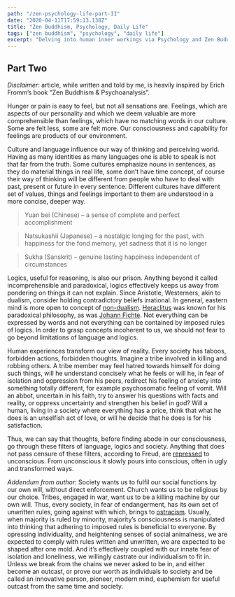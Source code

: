 ```yaml
---
path: "/zen-psychology-life-part-II"
date: "2020-04-11T17:59:13.138Z"
title: "Zen Buddhism, Psychology, Daily Life"
tags: ["zen buddhism", "psychology", "daily life"]
excerpt: "Delving into human inner workings via Psychology and Zen Buddhism. Part II."
---
```


## Part Two

_Disclaimer_: article, while written and told by me, is heavily inspired by Erich Fromm’s book “Zen Buddhism & Psychoanalysis”.

Hunger or pain is easy to feel, but not all sensations are. Feelings, which are aspects of our personality and which we deem valuable are more comprehensible than feelings, which have no matching words in our culture. Some are felt less, some are felt more. Our consciousness and capability for feelings are products of our environment.

Culture and language influence our way of thinking and perceiving world. Having as many identities as many languages one is able to speak is not that far from the truth. Some cultures emphasize nouns in sentences, as they do material things in real life, some don’t have time concept, of course their way of thinking will be different from people who have to deal with past, present or future in every sentence. Different cultures have different set of values, things and feelings important to them are understood in a more concise, deeper way.

> Yuan bei (Chinese) – a sense of complete and perfect accomplishment

> Natsukashii (Japanese) – a nostalgic longing for the past, with happiness for the fond memory, yet sadness that it is no longer

> Sukha (Sanskrit) – genuine lasting happiness independent of circumstances

Logics, useful for reasoning, is also our prison. Anything beyond it called incomprehensible and paradoxical, logics effectively keeps us away from pondering on things it can not explain. Since Aristotle, Westerners, akin to dualism, consider holding contradictory beliefs irrational. In general, eastern mind is more open to concept of [non-dualism](https://en.wikipedia.org/wiki/Non-duality). [Heraclitus](https://en.wikipedia.org/wiki/Heraclitus) was known for his paradoxical philosophy, as was [Johann Fichte](https://en.wikipedia.org/wiki/Thesis,_antithesis,_synthesis). Not everything can be expressed by words and not everything can be contained by imposed rules of logics. In order to grasp concepts incoherent to us, we should not fear to go beyond limitations of language and logics.

Human experiences transform our view of reality. Every society has taboos, forbidden actions, forbidden thoughts. Imagine a tribe involved in killing and robbing others. A tribe member may feel hatred towards himself for doing such things, will he understand concisely what he feels or will he, in fear of isolation and oppression from his peers, redirect his feeling of anxiety into something totally different, for example psychosomatic feeling of vomit. Will an abbot, uncertain in his faith, try to answer his questions with facts and reality, or oppress uncertainty and strengthen his belief in god? Will a human, living in a society where everything has a price, think that what he does is an unselfish act of love, or will he decide that he does is for his satisfaction.

Thus, we can say that thoughts, before finding abode in our consciousness, go through these filters of language, logics and society. Anything that does not pass censure of these filters, according to Freud, are [repressed](<https://en.wikipedia.org/wiki/Repression_(psychology)>) to unconscious. From unconscious it slowly pours into conscious, often in ugly and transformed ways.

_Addendum from author_: Society wants us to fulfil our social functions by our own will, without direct enforcement. Church wants us to be religious by our choice. Tribes, engaged in war, want us to be a killing machine by our own will. Thus, every society, in fear of endangerment, has its own set of unwritten rules, going against with which, brings to [ostracism](https://en.wikipedia.org/wiki/Ostracism).
Usually, when majority is ruled by minority, majority’s consciousness is manipulated into thinking that adhering to imposed rules is beneficial to everyone. By opressing individuality, and heightening senses of social animalness, we are expected to comply with rules written and unwritten, we are expected to be shaped after one mold. And it’s effectively coupled with our innate fear of isolation and loneliness, we willingly castrate our individualism to fit in. Unless we break from the chains we never asked to be in, and either become an outcast, or prove our worth as individuals to society and be called an innovative person, pioneer, modern mind, euphemism for useful outcast from the same time and society.
